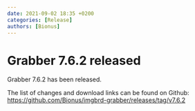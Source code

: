 ```yaml
---
date: 2021-09-02 18:35 +0200
categories: [Release]
authors: [Bionus]
---
```



# Grabber 7.6.2 released

Grabber 7.6.2 has been released.

The list of changes and download links can be found on Github:  
<https://github.com/Bionus/imgbrd-grabber/releases/tag/v7.6.2>